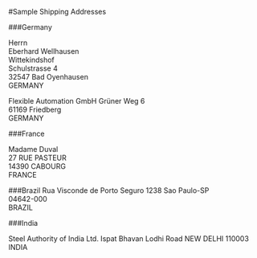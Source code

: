 #Sample Shipping Addresses


###Germany

Herrn                       
Eberhard Wellhausen      
Wittekindshof            
Schulstrasse 4           
32547 Bad Oyenhausen     
GERMANY    


Flexible Automation GmbH
Grüner Weg 6             
61169 Friedberg          
GERMANY
   


###France

Madame Duval             
27 RUE PASTEUR        
14390 CABOURG         
FRANCE


###Brazil
Rua Visconde de Porto Seguro 1238
Sao Paulo-SP                  
04642-000                     
BRAZIL   



###India

Steel Authority of India Ltd.
Ispat Bhavan
Lodhi Road
NEW DELHI 
110003
INDIA











